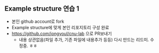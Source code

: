 ## Example structure 연습 1
- 본인 github account로 fork
- Example structure에 맞게 본인 리포지토리 구성 완료
- https://github.com/jongyoul/cnu-lab 으로 PR보내기
  - 내용 상관없음(파일 추가, 기존 파일에 내용추가 등등)
다시 만드는 리드미.
수정중.
ㅎㅎ
